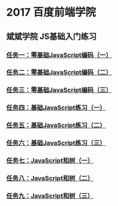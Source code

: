 # 2017 百度前端学院
## 斌斌学院 JS基础入门练习
### [任务一：零基础JavaScript编码（一）](http://ife.baidu.com/2017/course/detail/id/93)
### [任务二：零基础JavaScript编码（二）](http://ife.baidu.com/2017/course/detail/id/91)
### [任务三：零基础JavaScript编码（三）](http://ife.baidu.com/2017/course/detail/id/98)
### [任务四：基础JavaScript练习（一）](http://ife.baidu.com/2017/course/detail/id/103)
### [任务五：基础JavaScript练习（二）](http://ife.baidu.com/2017/course/detail/id/105)
### [任务六：基础JavaScript练习（三）](http://ife.baidu.com/2017/course/detail/id/107)
### [任务七：JavaScript和树（一）](http://ife.baidu.com/2017/course/detail/id/108)
### [任务八：JavaScript和树（二）](http://ife.baidu.com/2017/course/detail/id/110)
### [任务九：JavaScript和树（三）](http://ife.baidu.com/2017/course/detail/id/111)
